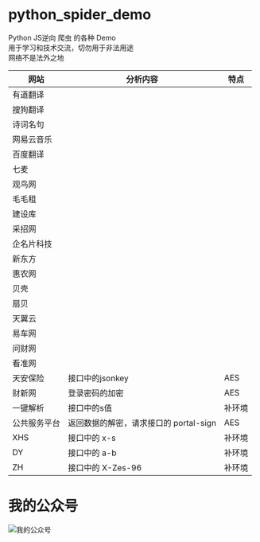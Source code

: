 # python_spider_demo

Python JS逆向 爬虫 的各种 Demo <br>
用于学习和技术交流，切勿用于非法用途<br>
网络不是法外之地<br>

| 网站     | 分析内容                      | 特点  |
|--------|---------------------------|-----|
| 有道翻译   |                           |     |
| 搜狗翻译   |                           |
| 诗词名句   |
| 网易云音乐  |
| 百度翻译   |
| 七麦     |
| 观鸟网    |
| 毛毛租    
| 建设库    
| 采招网    |
| 企名片科技  |
| 新东方    
| 惠农网    |
| 贝壳     |                           |
| 扇贝     |
| 天翼云    |
| 易车网    |
| 问财网    |
| 看准网    |
| 天安保险   | 接口中的jsonkey               | AES |
| 财新网    | 登录密码的加密                   | AES |
| 一键解析   | 接口中的s值                    | 补环境 |
| 公共服务平台 | 返回数据的解密，请求接口的 portal-sign | AES |
| XHS    | 接口中的 x-s                  | 补环境 |
| DY     | 接口中的 a-b                  | 补环境 |
| ZH     | 接口中的 X-Zes-96             | 补环境 |                  

# 我的公众号

![我的公众号](wechat.png "我的公众号")
